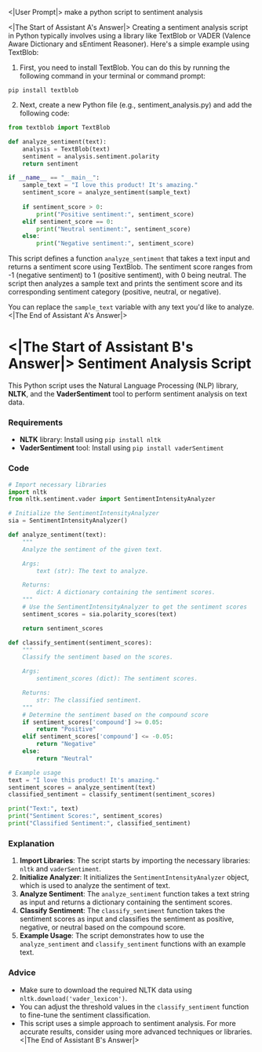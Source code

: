 <|User Prompt|>
make a python script to sentiment analysis 

<|The Start of Assistant A's Answer|>
Creating a sentiment analysis script in Python typically involves using a library like TextBlob or VADER (Valence Aware Dictionary and sEntiment Reasoner). Here's a simple example using TextBlob:

1. First, you need to install TextBlob. You can do this by running the following command in your terminal or command prompt:

```
pip install textblob
```

2. Next, create a new Python file (e.g., sentiment_analysis.py) and add the following code:

```python
from textblob import TextBlob

def analyze_sentiment(text):
    analysis = TextBlob(text)
    sentiment = analysis.sentiment.polarity
    return sentiment

if __name__ == "__main__":
    sample_text = "I love this product! It's amazing."
    sentiment_score = analyze_sentiment(sample_text)
    
    if sentiment_score > 0:
        print("Positive sentiment:", sentiment_score)
    elif sentiment_score == 0:
        print("Neutral sentiment:", sentiment_score)
    else:
        print("Negative sentiment:", sentiment_score)
```

This script defines a function `analyze_sentiment` that takes a text input and returns a sentiment score using TextBlob. The sentiment score ranges from -1 (negative sentiment) to 1 (positive sentiment), with 0 being neutral. The script then analyzes a sample text and prints the sentiment score and its corresponding sentiment category (positive, neutral, or negative).

You can replace the `sample_text` variable with any text you'd like to analyze.
<|The End of Assistant A's Answer|>

<|The Start of Assistant B's Answer|>
**Sentiment Analysis Script**
================================

This Python script uses the Natural Language Processing (NLP) library, **NLTK**, and the **VaderSentiment** tool to perform sentiment analysis on text data.

### Requirements

- **NLTK** library: Install using `pip install nltk`
- **VaderSentiment** tool: Install using `pip install vaderSentiment`

### Code

```python
# Import necessary libraries
import nltk
from nltk.sentiment.vader import SentimentIntensityAnalyzer

# Initialize the SentimentIntensityAnalyzer
sia = SentimentIntensityAnalyzer()

def analyze_sentiment(text):
    """
    Analyze the sentiment of the given text.

    Args:
        text (str): The text to analyze.

    Returns:
        dict: A dictionary containing the sentiment scores.
    """
    # Use the SentimentIntensityAnalyzer to get the sentiment scores
    sentiment_scores = sia.polarity_scores(text)

    return sentiment_scores

def classify_sentiment(sentiment_scores):
    """
    Classify the sentiment based on the scores.

    Args:
        sentiment_scores (dict): The sentiment scores.

    Returns:
        str: The classified sentiment.
    """
    # Determine the sentiment based on the compound score
    if sentiment_scores['compound'] >= 0.05:
        return "Positive"
    elif sentiment_scores['compound'] <= -0.05:
        return "Negative"
    else:
        return "Neutral"

# Example usage
text = "I love this product! It's amazing."
sentiment_scores = analyze_sentiment(text)
classified_sentiment = classify_sentiment(sentiment_scores)

print("Text:", text)
print("Sentiment Scores:", sentiment_scores)
print("Classified Sentiment:", classified_sentiment)
```

### Explanation

1. **Import Libraries**: The script starts by importing the necessary libraries: `nltk` and `vaderSentiment`.
2. **Initialize Analyzer**: It initializes the `SentimentIntensityAnalyzer` object, which is used to analyze the sentiment of text.
3. **Analyze Sentiment**: The `analyze_sentiment` function takes a text string as input and returns a dictionary containing the sentiment scores.
4. **Classify Sentiment**: The `classify_sentiment` function takes the sentiment scores as input and classifies the sentiment as positive, negative, or neutral based on the compound score.
5. **Example Usage**: The script demonstrates how to use the `analyze_sentiment` and `classify_sentiment` functions with an example text.

### Advice

- Make sure to download the required NLTK data using `nltk.download('vader_lexicon')`.
- You can adjust the threshold values in the `classify_sentiment` function to fine-tune the sentiment classification.
- This script uses a simple approach to sentiment analysis. For more accurate results, consider using more advanced techniques or libraries.
<|The End of Assistant B's Answer|>